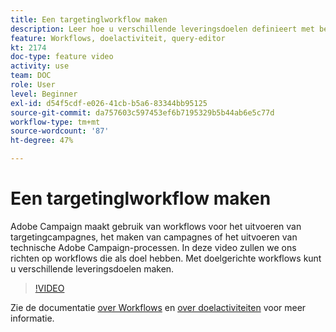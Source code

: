 ```yaml
---
title: Een targetinglworkflow maken
description: Leer hoe u verschillende leveringsdoelen definieert met behulp van een targetingworkflows.
feature: Workflows, doelactiviteit, query-editor
kt: 2174
doc-type: feature video
activity: use
team: DOC
role: User
level: Beginner
exl-id: d54f5cdf-e026-41cb-b5a6-83344bb95125
source-git-commit: da757603c597453ef6b7195329b5b44ab6e5c77d
workflow-type: tm+mt
source-wordcount: '87'
ht-degree: 47%

---
```


# Een targetinglworkflow maken

Adobe Campaign maakt gebruik van workflows voor het uitvoeren van targetingcampagnes, het maken van campagnes of het uitvoeren van technische Adobe Campaign-processen. In deze video zullen we ons richten op workflows die als doel hebben. Met doelgerichte workflows kunt u verschillende leveringsdoelen maken.

>[!VIDEO](https://video.tv.adobe.com/v/25605?quality=12)

Zie de documentatie [over Workflows](https://experienceleague.adobe.com/docs/campaign-classic/using/automating-with-workflows/introduction/about-workflows.html)
en [over doelactiviteiten](https://experienceleague.adobe.com/docs/campaign-classic/using/automating-with-workflows/targeting-activities/about-targeting-activities.html) voor meer informatie.
